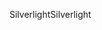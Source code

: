 <span data-ttu-id="35094-101">Silverlight</span><span class="sxs-lookup"><span data-stu-id="35094-101">Silverlight</span></span>